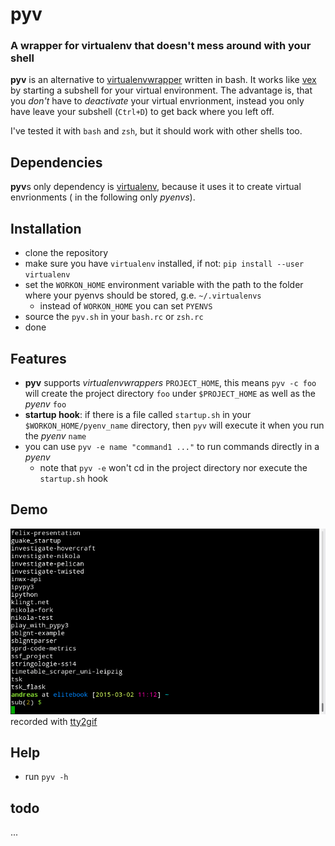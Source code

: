 # pyv
### A wrapper for virtualenv that doesn't mess around with your shell

**pyv** is an alternative to [virtualenvwrapper](https://virtualenvwrapper.readthedocs.org/en/latest/) written in bash. It works like [vex](https://pypi.python.org/pypi/vex) by starting a subshell for your virtual environment. The advantage is, that you *don't* have to *deactivate* your virtual envrionment, instead you only have leave your subshell (`Ctrl+D`) to get back where you left off.

I've tested it with `bash` and `zsh`, but it should work with other shells too.

## Dependencies

**pyv**s only dependency is [virtualenv](https://virtualenv.pypa.io/en/latest/), because it uses it to create virtual envrionments ( in the following only *pyenvs*).

## Installation

- clone the repository
- make sure you have `virtualenv` installed, if not: `pip install --user virtualenv`
- set the `WORKON_HOME` environment variable with the path to the folder where your pyenvs should be stored, g.e. `~/.virtualenvs`
    - instead of `WORKON_HOME` you can set `PYENVS`
- source the `pyv.sh` in your `bash.rc` or `zsh.rc`
- done

## Features

- **pyv** supports *virtualenvwrappers* `PROJECT_HOME`, this means `pyv -c foo` will create the project directory `foo` under `$PROJECT_HOME` as well as the *pyenv* `foo`
- **startup hook**: if there is a file called `startup.sh` in your `$WORKON_HOME/pyenv_name` directory, then `pyv` will execute it when you run the *pyenv* `name`
- you can use `pyv -e name "command1 ..."` to run commands directly in a *pyenv*
    - note that `pyv -e` won't cd in the project directory nor execute the `startup.sh` hook

## Demo

![pyv demo](demo.gif)
recorded with [tty2gif](http://z24.github.io/tty2gif/)

## Help

- run `pyv -h`

## todo

...
